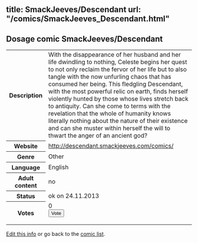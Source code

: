title: SmackJeeves/Descendant
url: "/comics/SmackJeeves_Descendant.html"
---
Dosage comic SmackJeeves/Descendant
-----------------------------------------

<p id="msg"></p>
<script type="text/javascript">
if (window.location.search === '?edit_info_mail=sent_ok') {
  var elem = document.getElementById("msg");
  elem.innerHTML = 'Edited information sucessfully sent for review, which is usually done daily. Thanks!';
  elem.className = 'ok';
}
</script>
<table class="comicinfo">
<tr>
<th>Description</th><td>With the disappearance of her husband and her life dwindling to nothing, Celeste begins her quest to not only reclaim the fervor of her life but to also tangle with the now unfurling chaos that has consumed her being. This fledgling Descendant, with the most powerful relic on earth, finds herself violently hunted by those whose lives stretch back to antiquity. Can she come to terms with the revelation that the whole of humanity knows literally nothing about the nature of their existence and can she muster within herself the will to thwart the anger of an ancient god?</td>
</tr>
<tr>
<th>Website</th><td><a href="http://descendant.smackjeeves.com/comics/">http://descendant.smackjeeves.com/comics/</a></td>
</tr>
<tr>
<th>Genre</th><td>Other</td>
</tr>
<tr>
<th>Language</th><td>English</td>
</tr>
<tr>
<th>Adult content</th><td>no</td>
</tr>
<tr>
<th>Status</th><td>ok on 24.11.2013</td>
</tr>
<tr>
<th>Votes</th><td>0
<form action="http://gaecounter.appspot.com/count/" method="POST">
<input name="name" type="hidden" value="SmackJeeves_Descendant"/>
<input name="uid" type="hidden" id="voteuid" value=""/>
<input type="submit" value="Vote"/>
</form>
</td>
</tr>
</table>
<script type="text/javascript">
var ua = navigator.userAgent;
document.getElementById("voteuid").value = ua.replace(/[^a-zA-Z0-9\._:]/g , "_");;
</script>

[Edit this info](SmackJeeves_Descendant_edit.html) or go back to the [comic list](../comic-index.html).
